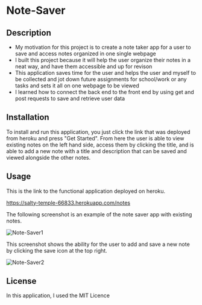 # Note-Saver

## Description

- My motivation for this project is to create a note taker app for a user to save and access notes organized in one single webpage
- I built this project because it will help the user organize their notes in a neat way, and have them accessible and up for revison
- This application saves time for the user and helps the user and myself to be collected and jot down future assignments for school/work or any tasks and sets it all on one webpage to be viewed 
- I learned how to connect the back end to the front end by using get and post requests to save and retrieve user data

## Installation

To install and run this application, you just click the link that was deployed from heroku and press "Get Started". From here the user is able to view existing notes on the left hand side, access them by clicking the title, and is able to add a new note with a title and description that can be saved and viewed alongside the other notes.

## Usage

This is the link to the functional application deployed on heroku.

https://salty-temple-66833.herokuapp.com/notes

The following screenshot is an example of the note saver app with existing notes.

![Note-Saver1](https://user-images.githubusercontent.com/120453099/231078116-df1bc7ae-837f-468b-b46b-db6eb9b7d283.png)

This screenshot shows the ability for the user to add and save a new note by clicking the save icon at the top right.

![Note-Saver2](https://user-images.githubusercontent.com/120453099/231078392-3c8d3850-35ec-4b3c-92b5-888cd5d16736.png)

## License

In this application, I used the MIT Licence
